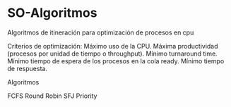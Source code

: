 # SO-Algoritmos

Algoritmos de itineración para optimización de procesos en cpu

Criterios de optimización:
Máximo uso de la CPU.
Máxima productividad (procesos por unidad de tiempo o throughput).
Mínimo turnaround time.
Mínimo tiempo de espera de los procesos en la cola ready.
Mínimo tiempo de respuesta.


Algoritmos

FCFS
Round Robin
SFJ
Priority
